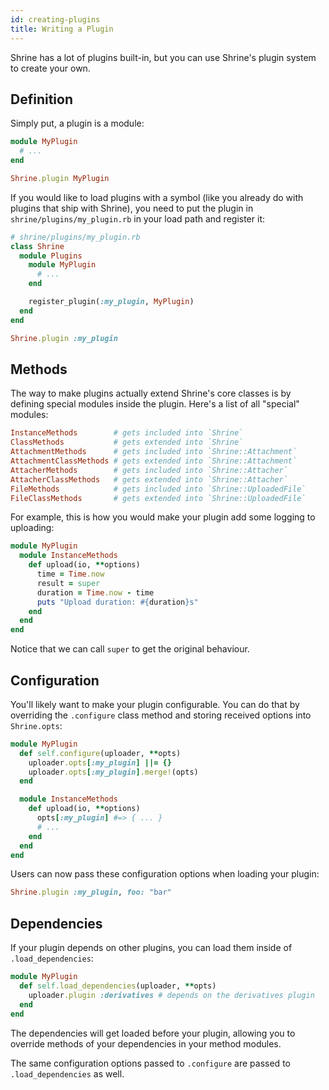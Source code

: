 ```yaml
---
id: creating-plugins
title: Writing a Plugin
---
```


Shrine has a lot of plugins built-in, but you can use Shrine's plugin system to
create your own.

## Definition

Simply put, a plugin is a module:

```rb
module MyPlugin
  # ...
end

Shrine.plugin MyPlugin
```

If you would like to load plugins with a symbol (like you already do with
plugins that ship with Shrine), you need to put the plugin in
`shrine/plugins/my_plugin.rb` in your load path and register it:

```rb
# shrine/plugins/my_plugin.rb
class Shrine
  module Plugins
    module MyPlugin
      # ...
    end

    register_plugin(:my_plugin, MyPlugin)
  end
end
```
```rb
Shrine.plugin :my_plugin
```

## Methods

The way to make plugins actually extend Shrine's core classes is by defining
special modules inside the plugin. Here's a list of all "special" modules:

```rb
InstanceMethods        # gets included into `Shrine`
ClassMethods           # gets extended into `Shrine`
AttachmentMethods      # gets included into `Shrine::Attachment`
AttachmentClassMethods # gets extended into `Shrine::Attachment`
AttacherMethods        # gets included into `Shrine::Attacher`
AttacherClassMethods   # gets extended into `Shrine::Attacher`
FileMethods            # gets included into `Shrine::UploadedFile`
FileClassMethods       # gets extended into `Shrine::UploadedFile`
```

For example, this is how you would make your plugin add some logging to
uploading:

```rb
module MyPlugin
  module InstanceMethods
    def upload(io, **options)
      time = Time.now
      result = super
      duration = Time.now - time
      puts "Upload duration: #{duration}s"
    end
  end
end
```

Notice that we can call `super` to get the original behaviour.

## Configuration

You'll likely want to make your plugin configurable. You can do that by
overriding the `.configure` class method and storing received options into
`Shrine.opts`:

```rb
module MyPlugin
  def self.configure(uploader, **opts)
    uploader.opts[:my_plugin] ||= {}
    uploader.opts[:my_plugin].merge!(opts)
  end

  module InstanceMethods
    def upload(io, **options)
      opts[:my_plugin] #=> { ... }
      # ...
    end
  end
end
```

Users can now pass these configuration options when loading your plugin:

```rb
Shrine.plugin :my_plugin, foo: "bar"
```

## Dependencies

If your plugin depends on other plugins, you can load them inside of
`.load_dependencies`:

```rb
module MyPlugin
  def self.load_dependencies(uploader, **opts)
    uploader.plugin :derivatives # depends on the derivatives plugin
  end
end
```

The dependencies will get loaded before your plugin, allowing you to override
methods of your dependencies in your method modules.

The same configuration options passed to `.configure` are passed to
`.load_dependencies` as well.
